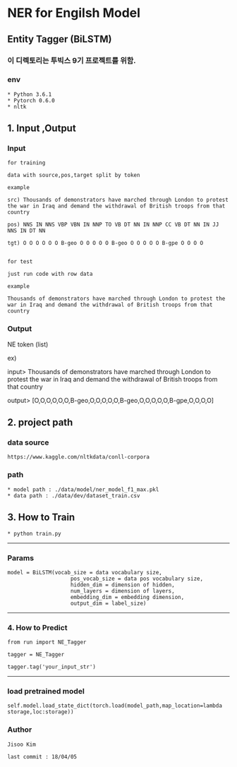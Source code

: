 # NER for Engilsh Model

## Entity Tagger (BiLSTM)

### 이 디렉토리는 투빅스 9기 프로젝트를 위함.

### env
    * Python 3.6.1
    * Pytorch 0.6.0
    * nltk

## 1. Input ,Output

### Input

    for training

    data with source,pos,target split by token

    example

    src) Thousands of demonstrators have marched through London to protest the war in Iraq and demand the withdrawal of British troops from that country

    pos) NNS IN NNS VBP VBN IN NNP TO VB DT NN IN NNP CC VB DT NN IN JJ NNS IN DT NN

    tgt) O O O O O O B-geo O O O O O B-geo O O O O O B-gpe O O O O


    for test

    just run code with row data

    example

    Thousands of demonstrators have marched through London to protest the war in Iraq and demand the withdrawal of British troops from that country


### Output

  NE token (list)

  ex)

  input> Thousands of demonstrators have marched through London to protest the war in Iraq and demand the withdrawal of British troops from that country

  output> [O,O,O,O,O,O,B-geo,O,O,O,O,O,B-geo,O,O,O,O,O,B-gpe,O,O,O,O]


## 2. project path

### data source

    https://www.kaggle.com/nltkdata/conll-corpora

### path

    * model path : ./data/model/ner_model_f1_max.pkl
    * data path : ./data/dev/dataset_train.csv


## 3. How to Train

    * python train.py
______________________________
### Params

    model = BiLSTM(vocab_size = data vocabulary size,
                        pos_vocab_size = data pos vocabulary size,
                        hidden_dim = dimension of hidden,
                        num_layers = dimension of layers,
                        embedding_dim = embedding dimension,
                        output_dim = label_size)

______________________________
### 4. How to Predict

    from run import NE_Tagger

    tagger = NE_Tagger

    tagger.tag('your_input_str')

______________________________
### load pretrained model

    self.model.load_state_dict(torch.load(model_path,map_location=lambda storage,loc:storage))


### Author

    Jisoo Kim

    last commit : 18/04/05
